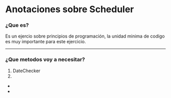# Anotaciones sobre Scheduler

### ¿Que es? 
Es un ejercio sobre principios de programación, la unidad minima de codigo es muy importante para este ejercicio.

---
### ¿Que metodos voy a necesitar?
 1. DateChecker
 2.  

 - 
 - 

